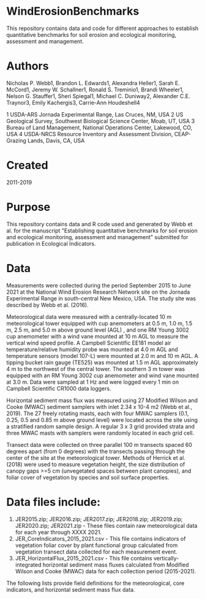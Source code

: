 # WindErosionBenchmarks
This repository contains data and code for different approaches to establish quantitative benchmarks for soil erosion and ecological monitoring, assessment and management.

# Authors

Nicholas P. Webb1, Brandon L. Edwards1, Alexandra Heller1, Sarah E. McCord1, Jeremy W. Schallner1, Ronald S. Treminio1, Brandi Wheeler1, Nelson G. Stauffer1, Sheri Spiegal1, Michael C. Duniway2, Alexander C.E. Traynor3, Emily Kachergis3, Carrie-Ann Houdeshell4

1 USDA-ARS Jornada Experimental Range, Las Cruces, NM, USA
2 US Geological Survey, Southwest Biological Science Center, Moab, UT, USA
3 Bureau of Land Management, National Operations Center, Lakewood, CO, USA
4 USDA-NRCS Resource Inventory and Assessment Division, CEAP-Grazing Lands, Davis, CA, USA

# Created

2011-2019

# Purpose

This repository contains data and R code used and generated by Webb et al. for the manuscript "Establishing quantitative benchmarks for soil erosion and ecological monitoring, assessment and management" submitted for publication in Ecological Indicators.

# Data

Measurements were collected during the period September 2015 to June 2021 at the National Wind Erosion Research Network site on the Jornada Experimental Range in south-central New Mexico, USA. The study site was described by Webb et al. (2016).

Meteorological data were measured with a centrally-located 10 m meteorological tower equipped with cup anemometers at 0.5 m, 1.0 m, 1.5 m, 2.5 m, and 5.0 m above ground level (AGL) , and one RM Young 3002 cup anemometer with a wind vane mounted at 10 m AGL to measure the vertical wind speed profile. A Campbell Scientific EE181 model air temperature/relative humidity probe was mounted at 4.0 m AGL and temperature sensors (model 107-L) were mounted at 2.0 m and 10 m AGL. A tipping bucket rain gauge (TE525) was mounted at 1.5 m AGL approximately 4 m to the northwest of the central tower. The southern 3 m tower was equipped with an RM Young 3002 cup anemometer and wind vane mounted at 3.0 m. Data were sampled at 1 Hz and were logged every 1 min on Campbell Scientific CR1000 data loggers.

Horizontal sediment mass flux was measured using 27 Modified Wilson and Cooke (MWAC) sediment samplers with inlet 2.34 x 10-4 m2 (Webb et al., 2019). The 27 freely rotating masts, each with four MWAC samplers (0.1, 0.25, 0.5 and 0.85 m above ground level) were located across the site using a stratified random sample design. A regular 3 x 3 grid provided strata and three MWAC masts with samplers were randomly located in each grid cell.

Transect data were collected on three parallel 100 m transects spaced 60 degrees apart (from 0 degrees) with the transects passing through the center of the site at the meteorological tower. Methods of Herrick et al. (2018) were used to measure vegetation height, the size distribution of canopy gaps >=5 cm (unvegetated spaces between plant canopies), and foliar cover of vegetation by species and soil surface properties.

# Data files include:

1.	JER2015.zip; JER2016.zip; JER2017.zip; JER2018.zip; JER2019.zip; JER2020.zip; JER2021.zip - These files contain raw meteorological data for each year through XXXX 2021.
2.	JER_CoreIndicators_2015_2021.csv - This file contains indicators of vegetation foliar cover by plant functional group calculated from vegetation transect data collected for each measurement event.
3.	JER_HorizontalFlux_2015_2021.csv - This file contains vertically-integrated horizontal sediment mass fluxes calculated from Modified Wilson and Cooke (MWAC) data for each collection period (2015-2021).

The following lists provide field definitions for the meteorological, core indicators, and horizontal sediment mass flux data.


